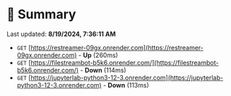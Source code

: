 # 📖 Summary
Last updated: **8/19/2024, 7:36:11 AM**

- `GET` [https://restreamer-09gx.onrender.com](https://restreamer-09gx.onrender.com) - **Up** (260ms)
- `GET` [https://filestreambot-b5k6.onrender.com/](https://filestreambot-b5k6.onrender.com/) - **Down** (114ms)
- `GET` [https://jupyterlab-python3-12-3.onrender.com](https://jupyterlab-python3-12-3.onrender.com) - **Down** (113ms)
